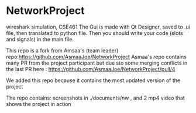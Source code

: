 # NetworkProject
wireshark simulation, CSE461
The Gui is made with Qt Designer, saved to .ui file, then translated to python file.
Then you should write your code (slots and signals) in the main file. 

This repo is a fork from Amsaa's (team leader) repo:https://github.com/AsmaaJoe/NetworkProject
Asmaa's repo contains many PR from the project participant but due sto some merging conflicts in the last PR here : https://github.com/AsmaaJoe/NetworkProject/pull/4

We added this repo because it contains the most updated version of the project

The repo contains: screenshots in ./documents/nw , and 2 mp4 video that shows the project in action 

